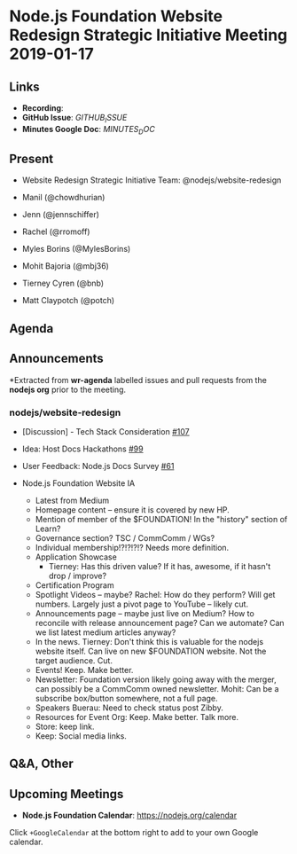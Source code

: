 # Node.js Foundation Website Redesign Strategic Initiative Meeting 2019-01-17

## Links

* **Recording**:
* **GitHub Issue**: $GITHUB_ISSUE$
* **Minutes Google Doc**: $MINUTES_DOC$

## Present

* Website Redesign Strategic Initiative Team: @nodejs/website-redesign

* Manil (@chowdhurian)
* Jenn (@jennschiffer)
* Rachel (@rromoff)
* Myles Borins (@MylesBorins)
* Mohit Bajoria (@mbj36)
* Tierney Cyren (@bnb)
* Matt Claypotch (@potch)

## Agenda

## Announcements

*Extracted from **wr-agenda** labelled issues and pull requests from the **nodejs org** prior to the meeting.

### nodejs/website-redesign

* \[Discussion\] - Tech Stack Consideration [#107](https://github.com/nodejs/website-redesign/issues/107)

* Idea: Host Docs Hackathons [#99](https://github.com/nodejs/website-redesign/issues/99)
* User Feedback: Node.js Docs Survey  [#61](https://github.com/nodejs/website-redesign/issues/61)

* Node.js Foundation Website IA
  * Latest from Medium
  * Homepage content – ensure it is covered by new HP.
  * Mention of member of the $FOUNDATION! In the "history" section of Learn?
  * Governance section? TSC / CommComm / WGs?
  * Individual membership!?!?!?!? Needs more definition.
  * Application Showcase
    * Tierney: Has this driven value? If it has, awesome, if it hasn't drop / improve?
  * Certification Program
  * Spotlight Videos – maybe? Rachel: How do they perform? Will get numbers. Largely just a pivot page to YouTube – likely cut.
  * Announcements page – maybe just live on Medium? How to reconcile with release announcement page? Can we automate? Can we list latest medium articles anyway?
  * In the news. Tierney: Don't think this is valuable for the nodejs website itself. Can live on new $FOUNDATION website. Not the target audience. Cut.
  * Events! Keep. Make better.
  * Newsletter: Foundation version likely going away with the merger, can possibly be a CommComm owned newsletter. Mohit: Can be a subscribe box/button somewhere, not a full page.
  * Speakers Buerau: Need to check status post Zibby.
  * Resources for Event Org: Keep. Make better. Talk more.
  * Store: keep link.
  * Keep: Social media links.

## Q&A, Other

## Upcoming Meetings

* **Node.js Foundation Calendar**: https://nodejs.org/calendar

Click `+GoogleCalendar` at the bottom right to add to your own Google calendar.
